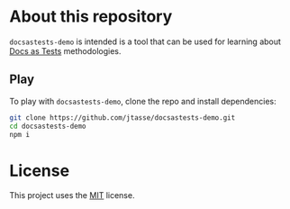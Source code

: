 # About this repository
`docsastests-demo` is intended is a tool that can be used for learning about [Docs as Tests](https://www.docsastests.com/) methodologies.

## Play
To play with `docsastests-demo`, clone the repo and install dependencies:

```bash
git clone https://github.com/jtasse/docsastests-demo.git
cd docsastests-demo
npm i
```

# License
This project uses the [MIT](https://opensource.org/license/mit) license.